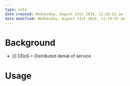 ```yaml
---
type: note
date created: Wednesday, August 21st 2024, 11:29:32 am
date modified: Wednesday, August 21st 2024, 11:29:55 am
---
```

# Background
- [i] DDoS = Distributed denial of service

# Usage